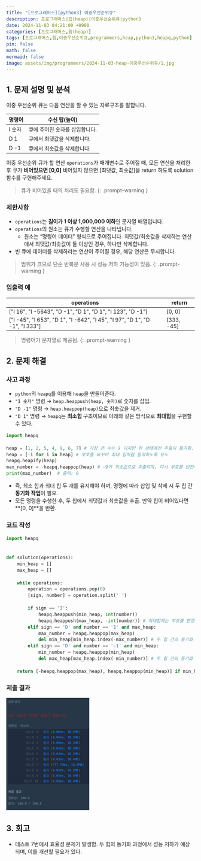 ```yaml
---
title: "[프로그래머스][python3] 이중우선순위큐"
description: 프로그래머스|힙(heap)|이중우선순위큐|python3
date: 2024-11-03 04:21:00 +0900
categories: [프로그래머스,힙(heap)]
tags: [프로그래머스,힙,이중우선순위큐,programmers,heap,python3,heapq,python]
pin: false
math: false
mermaid: false
image: assets/img/programmers/2024-11-03-heap-이중우선순위큐/1.jpg
---
```


## 1. 문제 설명 및 분석

이중 우선순위 큐는 다음 연산을 할 수 있는 자료구조를 말합니다.

| 명령어 | 수신 탑(높이)                  |
| ------ | ------------------------------ |
| I 숫자 | 큐에 주어진 숫자를 삽입합니다. |
| D 1    | 큐에서 최댓값을 삭제합니다.    |
| D -1   | 큐에서 최솟값을 삭제합니다.    |

이중 우선순위 큐가 할 연산 `operations`가 매개변수로 주어질 때, 모든 연산을 처리한 후 큐가 **비어있으면 [0,0]** 비어있지 않으면 [최댓값, 최솟값]을 return 하도록 solution 함수를 구현해주세요.

> 큐가 비어있을 때의 처리도 필요함.
{: .prompt-warning }

### 제한사항

- `operations`는 **길이가 1 이상 1,000,000 이하**인 문자열 배열입니다.
- `operations`의 원소는 큐가 수행할 연산을 나타냅니다.
  - 원소는 “명령어 데이터” 형식으로 주어집니다. 최댓값/최솟값을 삭제하는 연산에서 최댓값/최솟값이 둘 이상인 경우, 하나만 삭제합니다.
- 빈 큐에 데이터를 삭제하라는 연산이 주어질 경우, 해당 연산은 무시합니다.

> 범위가 크므로 단순 반복문 사용 시 성능 저하 가능성이 있음.
{: .prompt-warning }

### 입출력 예

| operations                                                                  | return     |
| --------------------------------------------------------------------------- | ---------- |
| ["I 16", "I -5643", "D -1", "D 1", "D 1", "I 123", "D -1"]                  | [0, 0]     |
| ["I -45", "I 653", "D 1", "I -642", "I 45", "I 97", "D 1", "D -1", "I 333"] | [333, -45] |

> 명령어가 문자열로 제공됨.
{: .prompt-warning }

## 2. 문제 해결

### 사고 과정

- `python`의 `heapq`를 이용해 `heap`을 만들어준다.
- `"I 숫자"` 명령 → `heap.heappush(heap, 숫자)`로 숫자를 삽입.
- `"D -1"` 명령 → `heap.heappop(heap)`으로 최솟값을 제거.
- `"D 1"` 명령 → `heapq`는 **최소힙** 구조이므로 아래와 같은 방식으로 **최대힙**을 구현할 수 있다.

```python
import heapq

heap = [1, 2, 5, 4, 9, 6, 7] # 가장 큰 수는 9 이지만 현 상태에선 추출이 불가함.
heap = [-i for i in heap] # 부호를 바꾸어 최대 힙처럼 동작하도록 유도
heapq.heapify(heap)
max_number = -heapq.heappop(heap) # -9가 최솟값으로 추출되며, 다시 부호를 반전하여 최댓값을 얻음
print(max_number)  # 출력: 9
```

- 즉, 최소 힙과 최대 힙 두 개를 유지해야 하며, 명령에 따라 삽입 및 삭제 시 두 힙 간 **동기화 작업**이 필요.
- 모든 명령을 수행한 후, 두 힙에서 최댓값과 최솟값을 추출. 만약 힙이 비어있다면 **[0, 0]**을 반환.

### 코드 작성

```python
import heapq


def solution(operations):
    min_heap = []
    max_heap = []

    while operations:
        operation = operations.pop(0)
        [sign, number] = operation.split(' ')

        if sign == 'I':
            heapq.heappush(min_heap, int(number))
            heapq.heappush(max_heap, -int(number)) # 최대힙에는 부호를 변경해서 삽입
        elif sign == 'D' and number == '1' and max_heap:
            max_number = heapq.heappop(max_heap)
            del min_heap[min_heap.index(-max_number)] # 두 힙 간의 동기화 작업
        elif sign == 'D' and number == '-1' and min_heap:
            min_number = heapq.heappop(min_heap)
            del max_heap[max_heap.index(-min_number)] # 두 힙 간의 동기화 작업

    return [-heapq.heappop(max_heap), heapq.heappop(min_heap)] if min_heap else [0, 0]
```

### 제출 결과

![Desktop View](/assets/img/programmers/2024-11-03-heap-이중우선순위큐/2.jpg)

## 3. 회고

- 테스트 7번에서 효율성 문제가 발생함. 두 힙의 동기화 과정에서 성능 저하가 예상되며, 이를 개선할 필요가 있다.
